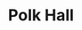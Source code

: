 ---
categories:
- '1960'
events:
- audio_id: null
  building: Polk Hall
  categories: polk-hall
  description: Stephen Benton Latimer received a PhD in Animal Science, becoming the
    first African-American to earn a doctoral degree from NC State.
  event_decade: '1960'
  event_id: '4'
  excerpt: Stephen Benton Latimer received a PhD in Animal Science, becoming the first
    African-American to earn a doctoral degree from NC State.
  iiif_crop: null
  image id (orig): 0004991
  image_caption: null
  image_id: 0004991
  image_type: null
  redirect_from: null
  start_date: 01/01/1967
  title: First African-American PhD recipient
  year: '1967'
lat: '35.786098'
layout: post
lng: '-78.669899'
order: 24
permalink: places/polk-hall/
place: polk-hall
title: Polk Hall

---